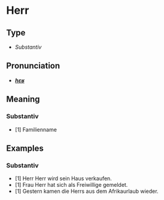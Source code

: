 # Herr
## Type
- _Substantiv_
## Pronunciation
- **_[hɛʁ](https://commons.wikimedia.org/wiki/File:De-Herr.ogg)_**
## Meaning
### Substantiv
- [1] Familienname
## Examples
### Substantiv
- [1] Herr Herr wird sein Haus verkaufen.
- [1] Frau Herr hat sich als Freiwillige gemeldet.
- [1] Gestern kamen die Herrs aus dem Afrikaurlaub wieder.
